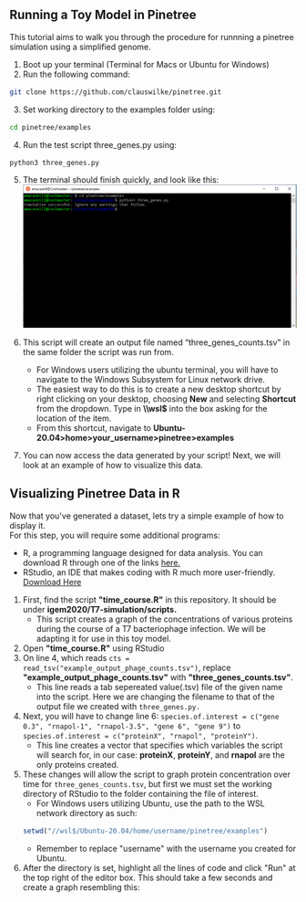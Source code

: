 ## Running a Toy Model in Pinetree
This tutorial aims to walk you through the procedure for runnning a pinetree simulation using a simplified genome.
1. Boot up your terminal (Terminal for Macs or Ubuntu for Windows)
2. Run the following command:
```sh
git clone https://github.com/clauswilke/pinetree.git
```
3. Set working directory to the examples folder using: 
```sh
cd pinetree/examples
```
4. Run the test script three_genes.py using:
```sh
python3 three_genes.py
```
5. The terminal should finish quickly, and look like this:
![Run Example](pinetreerunex.PNG)

6. This script will create an output file named “three_genes_counts.tsv” in the same folder the script was run from.
   - For Windows users utilizing the ubuntu terminal, you will have to navigate to the Windows Subsystem for Linux network drive.
   - The easiest way to do this is to create a new desktop shortcut by right clicking on your desktop, choosing **New** and selecting **Shortcut** from the dropdown. Type in **\\\wsl$** into the box asking for the location of the item.
   - From this shortcut, navigate to **Ubuntu-20.04>home>your_username>pinetree>examples**
7. You can now access the data generated by your script! Next, we will look at an example of how to visualize this data.
## Visualizing Pinetree Data in R
Now that you've generated a dataset, lets try a simple example of how to display it.  
For this step, you will require some additional programs:
  - R, a programming language designed for data analysis. You can download R through one of the links [here.](https://cran.r-project.org/mirrors.html)
  - RStudio, an IDE that makes coding with R much more user-friendly. [Download Here](https://rstudio.com/products/rstudio/download/#download)
1. First, find the script **"time_course.R"** in this repository. It should be under **igem2020/T7-simulation/scripts.**
   - This script creates a graph of the concentrations of various proteins during the course of a T7 bacteriophage infection. We will be adapting it for use in this toy model.
2. Open **"time_course.R"** using RStudio
3. On line 4, which reads `cts = read_tsv("example_output_phage_counts.tsv")`, replace **"example_output_phage_counts.tsv"** with **"three_genes_counts.tsv"**.
   - This line reads a tab sepereated value(.tsv) file of the given name into the script. Here we are changing the filename to that of the output file we created with `three_genes.py.`
4. Next, you will have to change line 6: `species.of.interest = c("gene 0.3", "rnapol-1", "rnapol-3.5", "gene 6", "gene 9")` to `species.of.interest = c("proteinX", "rnapol", "proteinY")`.
   - This line creates a vector that specifies which variables the script will search for, in our case: **proteinX**, **proteinY**, and **rnapol** are the only proteins created.
5. These changes will allow the script to graph protein concentration over time for `three_genes_counts.tsv`, but first we must set the working directory of RStudio to the folder containing the file of interest.
   -  For Windows users utilizing Ubuntu, use the path to the WSL network directory as such:
   ```r
   setwd("//wsl$/Ubuntu-20.04/home/username/pinetree/examples")
   ```
   - Remember to replace "username" with the username you created for Ubuntu.
6. After the directory is set, highlight all the lines of code and click "Run" at the top right of the editor box. This should take a few seconds and create a graph resembling this:

   
